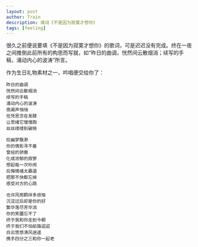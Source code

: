 ```yaml
---
layout: post
author: Train
description: 填词《不是因为寂寞才想你》
tags: [feeling]
---
```


很久之前便说要填《不是因为寂寞才想你》的歌词，可是迟迟没有完成。终在一夜之间推倒此前所有的构思而写就，如“昨日的曲调，恍然间云散烟消；续写的手稿，涌动内心的波涛”所言。

作为生日礼物素材之一，吟唱便交给你了：

```
昨日的曲调
恍然间云散烟消
续写的手稿
涌动内心的波涛
夜阑声悄悄
任凭思念在发酵
让思绪它慢慢跑
丝丝缕缕到破晓

叹幽梦飘渺
你的倩影寻不着
曾经的骄傲
化成浓郁的寂寥
想起每一次吵闹
后悔情绪太霸道
把那不快都忘掉
感受对方的心跳

也许风雨羁绊多烦恼
沉淀过后却是你的好
繁华落尽芳华消
你的笑靥忘不了
终于我和你走到今朝
终于我们不怕前路迢迢
白云悠悠清风逍遥
携手四分之三和你一起老
```

